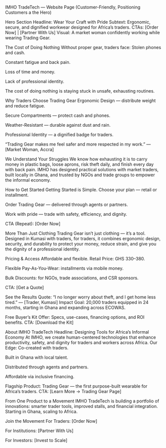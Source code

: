 IMHO TradeTech — Website Page
(Customer-Friendly, Positioning Customers a the Hero)

Hero Section
Headline: Wear Your Craft with Pride
Subtext: Ergonomic, secure, and dignified workwear designed for Africa’s traders.
CTAs: [Order Now] | [Partner With Us]
Visual: A market woman confidently working while wearing Trading Gear.

The Cost of Doing Nothing
Without proper gear, traders face:
Stolen phones and cash.

Constant fatigue and back pain.

Loss of time and money.

Lack of professional identity.

The cost of doing nothing is staying stuck in unsafe, exhausting routines.

Why Traders Choose Trading Gear
Ergonomic Design — distribute weight and reduce fatigue.

Secure Compartments — protect cash and phones.

Weather-Resistant — durable against dust and rain.

Professional Identity — a dignified badge for traders.

“Trading Gear makes me feel safer and more respected in my work.” — [Market Woman, Accra]

We Understand Your Struggles
We know how exhausting it is to carry money in plastic bags, loose aprons, risk theft daily, and finish every day with back pain.
IMHO has designed practical solutions with market traders, built locally in Ghana, and trusted by NGOs and trade groups to empower the informal economy.

How to Get Started
Getting Started is Simple.
Choose your plan — retail or installment.

Order Trading Gear — delivered through agents or partners.

Work with pride — trade with safety, efficiency, and dignity.

CTA (Repeat): [Order Now]

More Than Just Clothing
Trading Gear isn’t just clothing — it’s a tool. Designed in Kumasi with traders, for traders, it combines ergonomic design, security, and durability to protect your money, reduce strain, and give you the dignity of a professional identity.

Pricing & Access
Affordable and flexible.
Retail Price: GHS 330–380.

Flexible Pay-As-You-Wear: installments via mobile money.

Bulk Discounts: for NGOs, trade associations, and CSR sponsors.

CTA: [Get a Quote]

See the Results
Quote: “I no longer worry about theft, and I get home less tired.” — [Trader, Kumasi]
Impact Goal: 20,000 traders equipped in 24 months, starting in Ghana and expanding across ECOWAS.

Free Buyer’s Kit
Offer: Specs, use-cases, financing options, and ROI benefits.
CTA: [Download the Kit]

About IMHO TradeTech
Headline: Designing Tools for Africa’s Informal Economy
At IMHO, we create human-centered technologies that enhance productivity, safety, and dignity for traders and workers across Africa.
Our Edge:
Co-created with traders.

Built in Ghana with local talent.

Distributed through agents and partners.

Affordable via inclusive financing.

Flagship Product: Trading Gear — the first purpose-built wearable for Africa’s traders.
CTA: [Learn More → Trading Gear Page]

From One Product to a Movement
IMHO TradeTech is building a portfolio of innovations: smarter trader tools, improved stalls, and financial integration. Starting in Ghana, scaling to Africa.

Join the Movement
For Traders: [Order Now]

For Institutions: [Partner With Us]

For Investors: [Invest to Scale]
